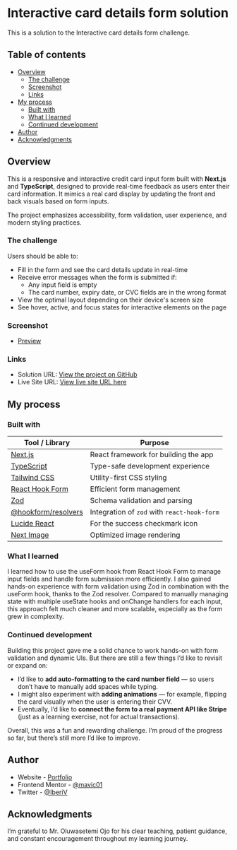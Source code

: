 # Interactive card details form solution

This is a solution to the Interactive card details form challenge. 

## Table of contents

- [Overview](#overview)
  - [The challenge](#the-challenge)
  - [Screenshot](#screenshot)
  - [Links](#links)
- [My process](#my-process)
  - [Built with](#built-with)
  - [What I learned](#what-i-learned)
  - [Continued development](#continued-development)
- [Author](#author)
- [Acknowledgments](#acknowledgments)

## Overview

This is a responsive and interactive credit card input form built with **Next.js** and **TypeScript**, designed to provide real-time feedback as users enter their card information. It mimics a real card display by updating the front and back visuals based on form inputs.

The project emphasizes accessibility, form validation, user experience, and modern styling practices.

### The challenge

Users should be able to:

- Fill in the form and see the card details update in real-time
- Receive error messages when the form is submitted if:
  - Any input field is empty
  - The card number, expiry date, or CVC fields are in the wrong format
- View the optimal layout depending on their device's screen size
- See hover, active, and focus states for interactive elements on the page

### Screenshot

- [Preview](/public/preview.png)

### Links

- Solution URL: [View the project on GitHub](https://github.com/mavic01/cardz/)
- Live Site URL: [View live site URL here](https://cardz-mauve.vercel.app/)

## My process

### Built with

| Tool / Library       | Purpose                                 |
|----------------------|------------------------------------------|
| [Next.js](https://nextjs.org/)             | React framework for building the app |
| [TypeScript](https://www.typescriptlang.org/)     | Type-safe development experience     |
| [Tailwind CSS](https://tailwindcss.com/)          | Utility-first CSS styling             |
| [React Hook Form](https://react-hook-form.com/)   | Efficient form management             |
| [Zod](https://zod.dev/)                            | Schema validation and parsing         |
| [@hookform/resolvers](https://react-hook-form.com/get-started#SchemaValidation) | Integration of `zod` with `react-hook-form` |
| [Lucide React](https://lucide.dev/)               | For the success checkmark icon        |
| [Next Image](https://nextjs.org/docs/api-reference/next/image) | Optimized image rendering             |

### What I learned

I learned how to use the useForm hook from React Hook Form to manage input fields and handle form submission more efficiently. I also gained hands-on experience with form validation using Zod in combination with the useForm hook, thanks to the Zod resolver. Compared to manually managing state with multiple useState hooks and onChange handlers for each input, this approach felt much cleaner and more scalable, especially as the form grew in complexity.

### Continued development

Building this project gave me a solid chance to work hands-on with form validation and dynamic UIs. But there are still a few things I’d like to revisit or expand on:

- I’d like to **add auto-formatting to the card number field** — so users don’t have to manually add spaces while typing.
- I might also experiment with **adding animations** — for example, flipping the card visually when the user is entering their CVV.
- Eventually, I’d like to **connect the form to a real payment API like Stripe** (just as a learning exercise, not for actual transactions).

Overall, this was a fun and rewarding challenge. I’m proud of the progress so far, but there’s still more I’d like to improve.

## Author

- Website - [Portfolio](https://mavic-portfolio.vercel.app/)
- Frontend Mentor - [@mavic01](https://www.frontendmentor.io/profile/mavic01)
- Twitter - [@IberiV](https://x.com/IberiV)

## Acknowledgments

I’m grateful to Mr. Oluwasetemi Ojo for his clear teaching, patient guidance, and constant encouragement throughout my learning journey.

